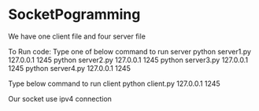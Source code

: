 # SocketPogramming
We have one client file and four server file

To Run code:
Type one of below command to run server
python server1.py 127.0.0.1 1245
python server2.py 127.0.0.1 1245
python server3.py 127.0.0.1 1245
python server4.py 127.0.0.1 1245

Type below command to run client
python client.py 127.0.0.1 1245

Our socket use ipv4 connection
